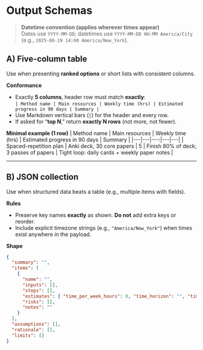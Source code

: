 # Output Schemas

> **Datetime convention (applies wherever times appear)**  
> Dates use `YYYY-MM-DD`; datetimes use `YYYY-MM-DD HH:MM America/City` (e.g., `2025-08-19 14:00 America/New_York`).

## A) Five-column table
Use when presenting **ranked options** or short lists with consistent columns.

**Conformance**
- Exactly **5 columns**, header row must match **exactly**:  
  `| Method name | Main resources | Weekly time (hrs) | Estimated progress in 90 days | Summary |`
- Use Markdown vertical bars (`|`) for the header and every row.
- If asked for “**top N**,” return **exactly N rows** (not more, not fewer).

**Minimal example (1 row)**
| Method name | Main resources | Weekly time (hrs) | Estimated progress in 90 days | Summary |
|---|---|---:|---|---|
| Spaced-repetition plan | Anki deck, 30 core papers | 5 | Finish 80% of deck; 3 passes of papers | Tight loop: daily cards + weekly paper notes |

---

## B) JSON collection
Use when structured data beats a table (e.g., multiple items with fields).

**Rules**
- Preserve key names **exactly** as shown. **Do not** add extra keys or reorder.
- Include explicit timezone strings (e.g., `"America/New_York"`) when times exist anywhere in the payload.

**Shape**
```json
{
  "summary": "",
  "items": [
    {
      "name": "",
      "inputs": [],
      "steps": [],
      "estimates": { "time_per_week_hours": 0, "time_horizon": "", "timezone": "" },
      "risks": [],
      "notes": ""
    }
  ],
  "assumptions": [],
  "rationale": [],
  "limits": []
}
